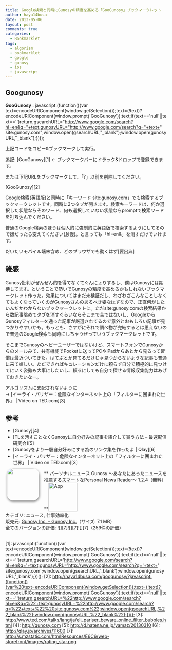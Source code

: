```yaml
---
title: Google検索と同時にGunosyの精度を高める「GooGunosy」ブックマークレット
author: haya14busa
date: 2013-05-06
layout: post
comments: true
categories:
  - Bookmarklet
tags:
  - algorism
  - bookmarklet
  - google
  - gunosy
  - ios
  - javascript
---
```

## Googunosy

**GooGunosy**
:       javascript:(function(){var text=encodeURIComponent(window.getSelection());text=(!text)?encodeURIComponent(window.prompt('GooGunosy')):text;if(text=='null'||text=='')return;gsearchURL="http://www.google.com/search?hl=en&q="+text;gunosyURL="http://www.google.com/search?q="+text+" site:gunosy.com";window.open(gsearchURL,"_blank");window.open(gunosyURL,"_blank");})();
        

上記コードをコピー&ブックマークして実行。

追記: [GooGunosy][1] <- ブックマークバーにドラック&ドロップで登録できます。

または下記URLをブックマークして、「?」以前を削除してください。

[GooGunosy][2]

Google検索(英語版)と同時に「キーワード site:gunosy.com」でも検索するブックマークレットです。同時に2つタブが開きます。検索キーワードは、何か選択した状態ならそのワード、何も選択していない状態ならpromptで検索ワードを打ち込んでください。

普通のGoogle検索のほうは個人的に強制的に英語版で検索するようにしてるので嫌だったら変えてください(怠慢)。と言っても「hl=en&」を消すだけでいけます。

だいたいモバイル端末含め、どのブラウザでも動くはず[要出典]

## 雑感

Gunosy批判がぜんぜん的を得てなくてぐんにょりするし、僕はGunosyには期待してます。ということで勢いでGunosyの精度を高めるかもしれないブックマークレット作った。効果についてはまだ未検証だし、わざわざこんなことしなくてもよくなっていくのがGunosyさんのあるべき姿なはずなので、正直何がしたいんだかわからないブックマークレットに。ただsite:gunosy.comの検索結果から数記事眺めてタブを消すぐらいならそこまで苦ではないし、GoogleからGunosyフィルターを通った記事が厳選されてるので意外とおもしろい記事が見つかりやすいかも。もっとも、さすがにそれで調べ物が完結するとは思えないので普通のGoogle検索も同時にしちゃうぜっていうブックマークレットです。

そこまでGunosyのヘビーユーザーではないけど、スマートフォンでGunosyからのメールみて、共有機能でPocketに送ってPCやiPadからあとから見るって習慣は最近ついてきた。はてぶとか見てるだけじゃ見つからないような記事も普通に来て嬉しい。ただできればキュレーションだけに頼らず自分で積極的に見つけてにいく姿勢も大事にしたいし、頼るにしても自分で探せる情報収集能力はあげておきたいなー。

アルゴリズムに支配されないように  
-> [イーライ・パリザー：危険なインターネット上の「フィルターに囲まれた世界」 | Video on TED.com][3]

## 参考

*   [Gunosy][4]
*   [TLを汚すことなくGunosyに自分好みの記事を紹介して貰う方法 &#8211; 最速配信研究会][5]
*   [Gunosyをより一層自分好みにする為のリンク集を作ったよ | Qlay][6]
*   [イーライ・パリザー：危険なインターネット上の「フィルターに囲まれた世界」 | Video on TED.com][3]

<a href="http://click.linksynergy.com/fs-bin/stat?id=Rfg6nizvNEs&offerid=94348&type=3&subid=0&tmpid=2192&RD_PARM1=https%253A%252F%252Fitunes.apple.com%252Fjp%252Fapp%252Fpasonarunyusu-gunosy-anataniattanyusuwo%252Fid590384791%253Fmt%253D8%2526uo%253D4%2526partnerId%253D30" target="_blank" rel="nofollow" class="broken_link"><img width="100" class="alignleft" align="left" src="http://a456.phobos.apple.com/us/r1000/093/Purple2/v4/15/ce/0d/15ce0d6b-aaf2-a55b-9632-88014a3d3c23/mzl.vnmvrjkd.100x100-75.png" style="border-radius: 20px 20px 20px 20px;-moz-border-radius: 20px 20px 20px 20px;-webkit-border-radius: 20px 20px 20px 20px;box-shadow: 1px 4px 6px 1px #999999;-moz-box-shadow: 1px 4px 6px 1px #999999;-webkit-box-shadow: 1px 4px 6px 1px #999999;margin: -5px 15px 1px 5px;" /></a>** パーソナルニュース Gunosy 〜あなたにあったニュースを推薦するスマートなPersonal News Reader〜 1.2.4（無料）**<a href="http://click.linksynergy.com/fs-bin/stat?id=Rfg6nizvNEs&offerid=94348&type=3&subid=0&tmpid=2192&RD_PARM1=https%253A%252F%252Fitunes.apple.com%252Fjp%252Fapp%252Fpasonarunyusu-gunosy-anataniattanyusuwo%252Fid590384791%253Fmt%253D8%2526uo%253D4%2526partnerId%253D30" target="_blank" rel="nofollow" class="broken_link"><img src="http://s.mzstatic.com/htmlResources/E6C6/web-storefront/images/viewinitunes_jp.png" style="vertical-align:bottom;" width="90" alt="App" /></a>  
カテゴリ: ニュース, 仕事効率化  
販売元: <a href="http://click.linksynergy.com/fs-bin/stat?id=Rfg6nizvNEs&offerid=94348&type=3&subid=0&tmpid=2192&RD_PARM1=https%253A%252F%252Fitunes.apple.com%252Fjp%252Fartist%252Fgunosy-inc.%252Fid590384794%253Fuo%253D4%2526partnerId%253D30" target="_blank" rel="nofollow" class="broken_link">Gunosy Inc. &#8211; Gunosy Inc.</a>（サイズ: 7.1 MB）  
全てのバージョンの評価: ![][7]![][7]![][7]（259件の評価）  
<br style="clear: both;" />

 [1]: javascript:(function(){var text=encodeURIComponent(window.getSelection());text=(!text)?encodeURIComponent(window.prompt('GooGunosy')):text;if(text=='null'||text=='')return;gsearchURL='http://www.google.com/search?hl=en&q='+text;gunosyURL='http://www.google.com/search?q='+text+' site:gunosy.com';window.open(gsearchURL,'_blank');window.open(gunosyURL,'_blank');})();
 [2]: http://haya14busa.com/googunosy/?javascript:(function(){var%20text=encodeURIComponent(window.getSelection());text=(!text)?encodeURIComponent(window.prompt('GooGunosy')):text;if(text=='null'||text=='')return;gsearchURL=%22http://www.google.com/search?hl=en&q=%22+text;gunosyURL=%22http://www.google.com/search?q=%22+text+%22%20site:gunosy.com%22;window.open(gsearchURL,%22_blank%22);window.open(gunosyURL,%22_blank%22);})();
 [3]: http://www.ted.com/talks/lang/ja/eli_pariser_beware_online_filter_bubbles.html
 [4]: http://gunosy.com
 [5]: http://d.hatena.ne.jp/yamaz/20130310
 [6]: http://qlay.jp/archives/11600
 [7]: http://s.mzstatic.com/htmlResources/E6C6/web-storefront/images/rating_star.png
